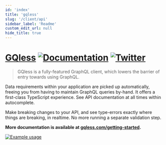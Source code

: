```yaml
---
id: 'index'
title: 'gqless'
slug: '/client/api'
sidebar_label: 'Readme'
custom_edit_url: null
hide_title: true
---
```


# [GQless](https://c2atec.com/getting-started) [![Documentation](https://img.shields.io/badge/documentation-documentation?color=C00B84)](https://c2atec.com) [![Twitter](https://img.shields.io/twitter/follow/gqlessdev?label=%40gqlessdev&style=flat&logo=twitter&color=00acee)](https://twitter.com/gqlessdev)

> GQless is a fully-featured GraphQL client, which lowers the barrier of entry towards using GraphQL.

Data requirements within your application are picked up automatically, freeing you from having to maintain GraphQL queries by-hand. It offers a first-class TypeScript experience. See API documentation at all times within autocomplete.

Make breaking changes to your API, and see type-errors exactly where things are breaking, in realtime. No more running a separate validation step.

**More documentation is available at [gqless.com/getting-started](https://c2atec.com/getting-started).**

<a href="https://c2atec.com">
  <img alt="Example usage" src="https://user-images.githubusercontent.com/13242392/112103674-fddc4980-8ba1-11eb-8c83-b527dcb0243d.PNG" />
</a>
